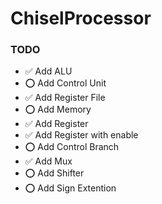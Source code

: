# ChiselProcessor

### TODO 

 - ✅ Add ALU
 - ⭕ Add Control Unit
 - ✅ Add Register File
 - ⭕ Add Memory
 - ✅ Add Register
 - ✅ Add Register with enable
 - ⭕ Add Control Branch
 - ✅ Add Mux
 - ⭕ Add Shifter
 - ⭕ Add Sign Extention

